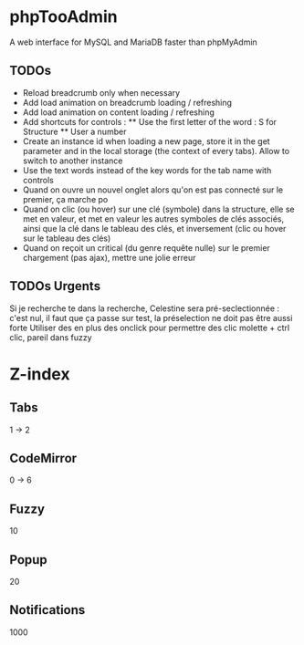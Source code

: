 # phpTooAdmin

A web interface for MySQL and MariaDB faster than phpMyAdmin

## TODOs

* Reload breadcrumb only when necessary
* Add load animation on breadcrumb loading / refreshing
* Add load animation on content loading / refreshing
* Add shortcuts for controls :
** Use the first letter of the word : S for Structure
** User a number
* Create an instance id when loading a new page, store it in the get parameter and in the local storage (the context of every tabs). Allow to switch to another instance
* Use the text words instead of the key words for the tab name with controls
* Quand on ouvre un nouvel onglet alors qu'on est pas connecté sur le premier, ça marche po
* Quand on clic (ou hover) sur une clé (symbole) dans la structure, elle se met en valeur, et met en valeur les autres symboles de clés associés, ainsi que la clé dans le tableau des clés, et inversement (clic ou hover sur le tableau des clés)
* Quand on reçoit un critical (du genre requête nulle) sur le premier chargement (pas ajax), mettre une jolie erreur

## TODOs Urgents
Si je recherche te dans la recherche, Celestine sera pré-seclectionnée : c'est nul, il faut que ça passe sur test, la préselection ne doit pas être aussi forte
Utiliser des <a> en plus des onclick pour permettre des clic molette + ctrl clic, pareil dans fuzzy



# Z-index
## Tabs
1 -> 2

## CodeMirror
0 -> 6

## Fuzzy
10

## Popup
20

## Notifications
1000